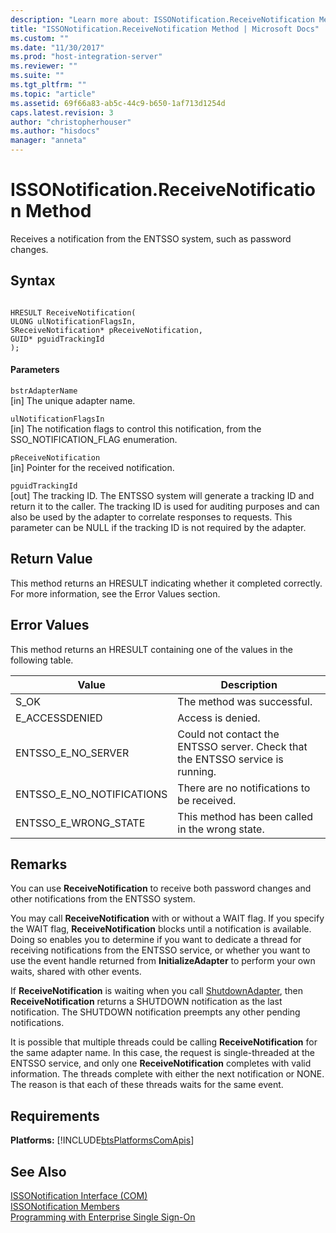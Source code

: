 ```yaml
---
description: "Learn more about: ISSONotification.ReceiveNotification Method"
title: "ISSONotification.ReceiveNotification Method | Microsoft Docs"
ms.custom: ""
ms.date: "11/30/2017"
ms.prod: "host-integration-server"
ms.reviewer: ""
ms.suite: ""
ms.tgt_pltfrm: ""
ms.topic: "article"
ms.assetid: 69f66a83-ab5c-44c9-b650-1af713d1254d
caps.latest.revision: 3
author: "christopherhouser"
ms.author: "hisdocs"
manager: "anneta"
---
```

# ISSONotification.ReceiveNotification Method
Receives a notification from the ENTSSO system, such as password changes.  
  
## Syntax  
  
```cpp#  
  
HRESULT ReceiveNotification(  
ULONG ulNotificationFlagsIn,  
SReceiveNotification* pReceiveNotification,  
GUID* pguidTrackingId  
);  
```  
  
#### Parameters  
 `bstrAdapterName`  
 [in] The unique adapter name.  
  
 `ulNotificationFlagsIn`  
 [in] The notification flags to control this notification, from the SSO_NOTIFICATION_FLAG enumeration.  
  
 `pReceiveNotification`  
 [in] Pointer for the received notification.  
  
 `pguidTrackingId`  
 [out] The tracking ID. The ENTSSO system will generate a tracking ID and return it to the caller. The tracking ID is used for auditing purposes and can also be used by the adapter to correlate responses to requests. This parameter can be NULL if the tracking ID is not required by the adapter.  
  
## Return Value  
 This method returns an HRESULT indicating whether it completed correctly. For more information, see the Error Values section.  
  
## Error Values  
 This method returns an HRESULT containing one of the values in the following table.  
  
|Value|Description|  
|-----------|-----------------|  
|S_OK|The method was successful.|  
|E_ACCESSDENIED|Access is denied.|  
|ENTSSO_E_NO_SERVER|Could not contact the ENTSSO server. Check that the ENTSSO service is running.|  
|ENTSSO_E_NO_NOTIFICATIONS|There are no notifications to be received.|  
|ENTSSO_E_WRONG_STATE|This method has been called in the wrong state.|  
  
## Remarks  
 You can use **ReceiveNotification** to receive both password changes and other notifications from the ENTSSO system.  
  
 You may call **ReceiveNotification** with or without a WAIT flag. If you specify the WAIT flag, **ReceiveNotification** blocks until a notification is available. Doing so enables you to determine if you want to dedicate a thread for receiving notifications from the ENTSSO service, or whether you want to use the event handle returned from **InitializeAdapter** to perform your own waits, shared with other events.  
  
 If **ReceiveNotification** is waiting when you call [ShutdownAdapter](../esso/issonotification-shutdownadapter-method.md), then **ReceiveNotification** returns a SHUTDOWN notification as the last notification. The SHUTDOWN notification preempts any other pending notifications.  
  
 It is possible that multiple threads could be calling **ReceiveNotification** for the same adapter name. In this case, the request is single-threaded at the ENTSSO service, and only one **ReceiveNotification** completes with valid information. The threads complete with either the next notification or NONE. The reason is that each of these threads waits for the same event.  
  
## Requirements  
 **Platforms:**  [!INCLUDE[btsPlatformsComApis](../includes/btsplatformscomapis-md.md)]  
  
## See Also  
 [ISSONotification Interface (COM)](../esso/issonotification-interface-com.md)   
 [ISSONotification Members](../esso/issonotification-members.md)   
 [Programming with Enterprise Single Sign-On](../esso/programming-with-enterprise-single-sign-on.md)
